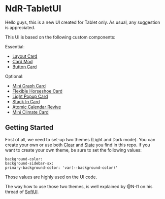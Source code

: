 # NdR-TabletUI

Hello guys, this is a new UI created for Tablet only.
As usual, any suggestion is appreciated.

This UI is based on the following custom components:

Essential:

- [Layout Card](https://github.com/thomasloven/lovelace-layout-card)
- [Card Mod](https://github.com/thomasloven/lovelace-card-mod)
- [Button Card](https://github.com/custom-cards/button-card)

Optional: 

- [Mini Graph Card](https://github.com/kalkih/mini-graph-card)
- [Flexible Horseshoe Card](https://github.com/AmoebeLabs/flex-horseshoe-card)
- [Light Popup Card](https://github.com/DBuit/light-popup-card)
- [Stack In Card](https://github.com/custom-cards/stack-in-card)
- [Atomic Calendar Revive](https://github.com/marksie1988/atomic-calendar-revive)
- [Mini Climate Card](https://github.com/artem-sedykh/mini-climate-card)

## Getting Started

First of all, we need to set-up two themes (Light and Dark mode). You can create your own or use both [Clear](https://github.com/naofireblade/clear-theme) and [Slate](https://github.com/seangreen2/slate_theme) you find in this repo.
If you want to create your own theme, be sure to set the following values:

```
background-color:
background-sidebar-sx:
primary-background-color: 'var(--background-color)'
```
Those values are highly used on the UI code.

The way how to use those two themes, is well explained by @N-l1 on his thread of [SoftUI](https://github.com/N-l1/lovelace-soft-ui).
